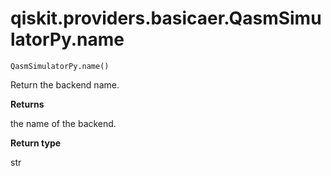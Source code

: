 # qiskit.providers.basicaer.QasmSimulatorPy.name

`QasmSimulatorPy.name()`

Return the backend name.

**Returns**

the name of the backend.

**Return type**

str
